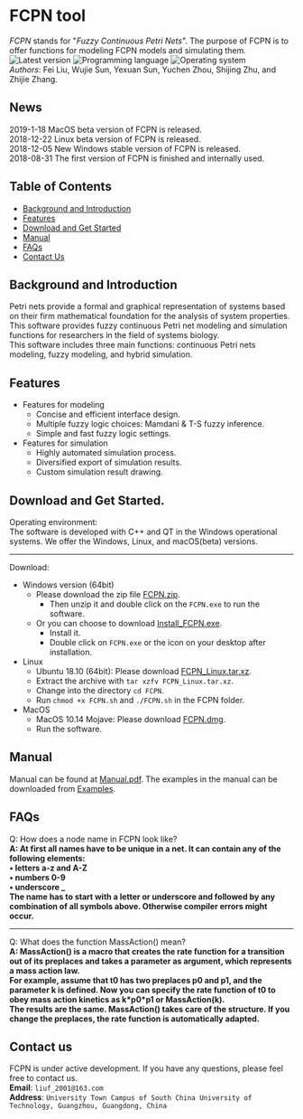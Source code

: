 # FCPN tool
*FCPN* stands for "*Fuzzy Continuous Petri Nets*". The purpose of FCPN is to offer functions for modeling FCPN models and simulating them.
<br>
![Latest version](https://img.shields.io/badge/Latest%20version-1.0.2-blue.svg)
![Programming language](https://img.shields.io/badge/Programming%20language-C++-red.svg)
![Operating system](https://img.shields.io/badge/Operating%20system-Windows_Linux_macOS-yellow.svg)
<br>
*Authors*: Fei Liu, Wujie Sun, Yexuan Sun, Yuchen Zhou, Shijing Zhu, and Zhijie Zhang.
## News
2019-1-18  MacOS beta version of FCPN is released.<br>
2018-12-22 Linux beta version of FCPN is released.<br>
2018-12-05 New Windows stable version of FCPN is released.<br>
2018-08-31 The first version of FCPN is finished and internally used.<br>
## Table of Contents
- [Background and Introduction](#background-and-introduction)
- [Features](#features)
- [Download and Get Started](#download-and-get-started)
- [Manual](#manual)
- [FAQs](#faqs)
- [Contact Us](#contact-us)
## Background and Introduction
Petri nets provide a formal and graphical representation of systems based on their
firm mathematical foundation for the analysis of system properties. This software
provides fuzzy continuous Petri net modeling and simulation functions
for researchers in the field of systems biology.
<br>
This software includes three main functions: continuous Petri nets modeling, fuzzy modeling, and hybrid simulation. 
## Features
* Features for modeling
  * Concise and efficient interface design.
  * Multiple fuzzy logic choices: Mamdani & T-S fuzzy inference.
  * Simple and fast fuzzy logic settings.
* Features for simulation
  * Highly automated simulation process.
  * Diversified export of simulation results.
  * Custom simulation result drawing.
## Download and Get Started.
Operating environment:
<br>
The software is developed with C++ and QT in the Windows operational systems. We offer the Windows, Linux, and macOS(beta) versions. 
<br>
**************************
Download:
* Windows version (64bit)
  * Please download the zip file [FCPN.zip](https://github.com/liufei2016/fcpn/raw/master/FCPN.zip). 
    * Then unzip it and double click on the `FCPN.exe` to run the software.
  * Or you can choose to download [Install_FCPN.exe](https://github.com/liufei2016/fcpn/raw/master/Install_FCPN.exe).
    * Install it. 
    * Double click on `FCPN.exe` or the icon on your desktop after installation.
* Linux
  * Ubuntu 18.10 (64bit): Please download [FCPN_Linux.tar.xz](https://github.com/liufei2016/fcpn/raw/master/FCPN_Linux.tar.xz).
  * Extract the archive with `tar xzfv FCPN_Linux.tar.xz`.
  * Change into the directory `cd FCPN`.
  * Run `chmod +x FCPN.sh` and `./FCPN.sh` in the FCPN folder.
* MacOS
  * MacOS 10.14 Mojave: Please download [FCPN.dmg](https://github.com/liufei2016/fcpn/raw/master/FCPN.dmg).
  * Run the software.
## Manual
Manual can be found at [Manual.pdf](https://github.com/liufei2016/fcpn/raw/master/Manual.pdf). The examples in the manual can be downloaded from [Examples](https://github.com/liufei2016/fcpn/raw/master/Examples).
## FAQs
Q: How does a node name in FCPN look like?
<br>
**A: At first all names have to be unique in a net. It can contain any of the following elements:
<br>
• letters a-z and A-Z
<br>
• numbers 0-9
<br>
• underscore _
<br>
The name has to start with a letter or underscore and followed by any combination of all symbols above. Otherwise compiler errors might occur.**
<br>
**************************
Q: What does the function MassAction() mean?
<br>
**A: MassAction() is a macro that creates the rate function for a transition out of its preplaces and takes a parameter as argument, which represents a mass action law.
<br>
For example, assume that t0 has two preplaces p0 and p1, and the parameter k is defined. Now you can specify the rate function of t0 to obey mass action kinetics as k\*p0\*p1 or MassAction(k).
<br>
The results are the same. MassAction() takes care of the structure. If you change the preplaces, the rate function is automatically adapted.**

## Contact us
FCPN is under active development. If you have any questions, please feel free to contact us.
<br>
**Email**: `liuf_2001@163.com`
<br>
**Address**: `University Town Campus of South China University of Technology, Guangzhou, Guangdong, China`

